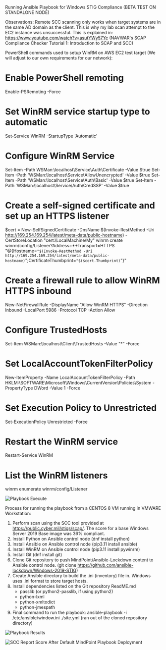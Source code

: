 Running Ansible Playbook for Windows STIG Compliance (BETA TEST ON STANDALONE NODE)

Observations:
Remote SCC scanning only works when target systems are in the same AD domain as the client. This is why my lab scan attempt to the EC2 instance was unsuccessful. This is explained in: https://www.youtube.com/watch?v=asutYWy57Yc (NAVWAR's SCAP Compliance Checker Tutorial 1: Introduction to SCAP and SCC)

PowerShell commands used to setup WinRM on AWS EC2 test target (We will adjust to our own requirements for our network):
# Enable PowerShell remoting
Enable-PSRemoting -Force

# Set WinRM service startup type to automatic
Set-Service WinRM -StartupType 'Automatic'

# Configure WinRM Service
Set-Item -Path WSMan:\localhost\Service\Auth\Certificate -Value $true
Set-Item -Path 'WSMan:\localhost\Service\AllowUnencrypted' -Value $true
Set-Item -Path 'WSMan:\localhost\Service\Auth\Basic' -Value $true
Set-Item -Path 'WSMan:\localhost\Service\Auth\CredSSP' -Value $true

# Create a self-signed certificate and set up an HTTPS listener
$cert = New-SelfSignedCertificate -DnsName $(Invoke-RestMethod -Uri http://169.254.169.254/latest/meta-data/public-hostname) -CertStoreLocation "cert:\LocalMachine\My"
winrm create winrm/config/Listener?Address=*+Transport=HTTPS "@{Hostname=`"$(Invoke-RestMethod -Uri http://169.254.169.254/latest/meta-data/public-hostname)`";CertificateThumbprint=`"$($cert.Thumbprint)`"}"

# Create a firewall rule to allow WinRM HTTPS inbound
New-NetFirewallRule -DisplayName "Allow WinRM HTTPS" -Direction Inbound -LocalPort 5986 -Protocol TCP -Action Allow

# Configure TrustedHosts
Set-Item WSMan:\localhost\Client\TrustedHosts -Value "*" -Force

# Set LocalAccountTokenFilterPolicy
New-ItemProperty -Name LocalAccountTokenFilterPolicy -Path HKLM:\SOFTWARE\Microsoft\Windows\CurrentVersion\Policies\System -PropertyType DWord -Value 1 -Force

# Set Execution Policy to Unrestricted
Set-ExecutionPolicy Unrestricted -Force

# Restart the WinRM service
Restart-Service WinRM

# List the WinRM listeners
winrm enumerate winrm/config/Listener


![Playbook Execute](https://github.com/kaynewilliams/AnsibleSTIGWIN19/assets/122909338/dee6ddfd-4c6e-4e8d-9e50-8f9520c1877f)


Process for running the playbook from a CENTOS 8 VM running in VMWARE Workstation:
1. Perform scan using the SCC tool provided at https://public.cyber.mil/stigs/scap/. The score for a base Windows Server 2019 Base image was 36% compliant. 
2. Install Python on Ansible control node (dnf install python)
3. Install Ansible on Ansible control node (pip3.11 install ansible)
4. Install WinRM on Ansible control node (pip3.11 install pywinrm)
5. Install Git (dnf install git)
6. Clone Git repository to push MindPoint/Ansible-Lockdown content to Ansible control node. (git clone https://github.com/ansible-lockdown/Windows-2019-STIG)
7. Create Ansible directory to build the .ini (inventory) file in. Windows uses .ini format to store target hosts.
8. Install dependencies listed on the Git repository ReadME.md
   - passlib (or python2-passlib, if using python2)
   - python-lxml
   - python-xmltodict
   - python-jmespath
9. Final command to run the playbook: ansible-playbook -i /etc/ansible/window.ini ./site.yml (ran out of the cloned repository directory)
    
![Playbook Results](https://github.com/kaynewilliams/AnsibleSTIGWIN19/assets/122909338/713b852d-3ead-444c-b78e-ad1d55014605)

![SCC Report Score After Default MindPoint Playbook Deployment](https://github.com/kaynewilliams/AnsibleSTIGWIN19/assets/122909338/fe53a248-d94d-47c1-8521-3a9c0d4654b8)

